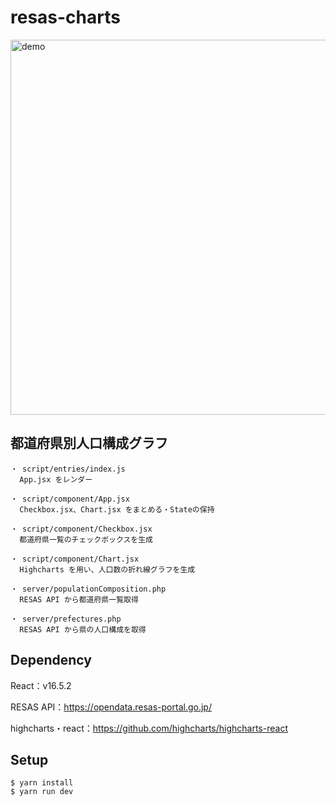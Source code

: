 # resas-charts

<img width="600" alt="demo" src="https://user-images.githubusercontent.com/36784748/46788105-73f2ea00-cd74-11e8-8bc6-16ddcb60a923.png">

## 都道府県別人口構成グラフ

```
・ script/entries/index.js
  App.jsx をレンダー

・ script/component/App.jsx
  Checkbox.jsx、Chart.jsx をまとめる・Stateの保持

・ script/component/Checkbox.jsx
  都道府県一覧のチェックボックスを生成

・ script/component/Chart.jsx
  Highcharts を用い、人口数の折れ線グラフを生成

・ server/populationComposition.php
  RESAS API から都道府県一覧取得

・ server/prefectures.php
  RESAS API から県の人口構成を取得
```

## Dependency

React：v16.5.2

RESAS API：https://opendata.resas-portal.go.jp/

highcharts・react：https://github.com/highcharts/highcharts-react

## Setup

```
$ yarn install
$ yarn run dev
```
